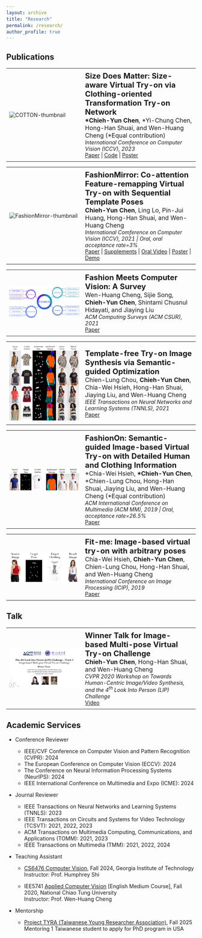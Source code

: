```yaml
---
layout: archive
title: "Research"
permalink: /research/
author_profile: true
---
```


## Publications

<table style="width: 100%; border-collapse: collapse; border: 0;">
  <tr>
    <td style="width: 40%; border: 0px solid black; padding: 8px;">
      <img src="../images/publications/COTTON_size_manipulation_demo.gif" alt="COTTON-thumbnail">
    </td>
    <td style="border: 0px solid black; padding: 8px;"><strong style="font-size: 20px;">Size Does Matter: Size-aware Virtual Try-on via Clothing-oriented Transformation Try-on Network</strong>
    <br><span style="font-size: 16px;"><strong>*Chieh-Yun Chen</strong>, *Yi-Chung Chen, Hong-Han Shuai, and Wen-Huang Cheng (*Equal contribution) </span>
    <br><span style="font-size: 14px;"><em>International Comference on Computer Vision (ICCV), 2023 </em></span>
    <br> <a href="https://openaccess.thecvf.com/content/ICCV2023/papers/Chen_Size_Does_Matter_Size-aware_Virtual_Try-on_via_Clothing-oriented_Transformation_Try-on_ICCV_2023_paper.pdf" target="_blank">Paper</a> | 
      <a href="https://github.com/cotton6/COTTON-size-does-matter" target="_blank">Code</a> | 
      <a href="https://drive.google.com/file/d/1Q0akJasw3Z3O-4YECa-4GkUs-A-pv9pr/view?usp=sharing" target="_blank">Poster</a>
    </td>
  </tr>
</table>


<table style="width: 100%; border-collapse: collapse; border: 0;">
  <tr>
    <td style="width: 40%; border: 0px solid black; padding: 8px;">
      <img src="../images/publications/FashionMirror_12_demo.gif" alt="FashionMirror-thumbnail">
    </td>
    <td style="border: 0px solid black; padding: 8px;"><strong style="font-size: 20px;">FashionMirror: Co-attention Feature-remapping Virtual Try-on with Sequential Template Poses</strong>
    <br><span style="font-size: 16px;"><strong>Chieh-Yun Chen</strong>, Ling Lo, Pin-Jui Huang, Hong-Han Shuai, and Wen-Huang Cheng </span>
    <br><span style="font-size: 14px;"><em>International Comference on Computer Vision (ICCV), 2021 | Oral, oral acceptance rate=3% </em></span>
    <br> <a href="https://openaccess.thecvf.com/content/ICCV2021/papers/Chen_FashionMirror_Co-Attention_Feature-Remapping_Virtual_Try-On_With_Sequential_Template_Poses_ICCV_2021_paper.pdf" target="_blank">Paper</a> | <a href="https://openaccess.thecvf.com/content/ICCV2021/supplemental/Chen_FashionMirror_Co-Attention_Feature-Remapping_ICCV_2021_supplemental.pdf" target="_blank">Supplements</a> | 
      <a href="https://youtu.be/1qPQWZmUbow" target="_blank">Oral Video</a> | <a href="https://drive.google.com/file/d/1Vu8Zjep70aUS9eaUveDyuXK9o-N5dAzn/view?usp=sharing" target="_blank">Poster</a> | 
      <a href="https://github.com/FashionMirror/FashionMirror" target="_blank">Demo</a>
    </td>
  </tr>
</table>

<table style="width: 100%; border-collapse: collapse; border: 0;">
  <tr>
    <td style="width: 40%; border: 0px solid black; padding: 8px;">
      <img src="../images/publications/Fashion_CV_ACMCSUR.jpg" alt="survey-thumbnail">
    </td>
    <td style="border: 0px solid black; padding: 8px;"><strong style="font-size: 20px;">Fashion Meets Computer Vision: A Survey</strong>
    <br><span style="font-size: 16px;">Wen-Huang Cheng, Sijie Song, <strong>Chieh-Yun Chen</strong>, Shintami Chusnul Hidayati, and Jiaying Liu</span>
    <br><span style="font-size: 14px;"><em>ACM Computing Surveys (ACM CSUR), 2021 </em></span>
    <br> <a href="https://dl.acm.org/doi/pdf/10.1145/3447239" target="_blank">Paper</a>
    </td>
  </tr>
</table>

<table style="width: 100%; border-collapse: collapse; border: 0;">
  <tr>
    <td style="width: 40%; border: 0px solid black; padding: 8px;">
      <img src="../images/publications/TFTIS_firstpic.jpg" alt="TFTIS-thumbnail">
    </td>
    <td style="border: 0px solid black; padding: 8px;"><strong style="font-size: 20px;">Template-free Try-on Image Synthesis via Semantic-guided Optimization</strong>
    <br><span style="font-size: 16px;">Chien-Lung Chou, <strong>Chieh-Yun Chen</strong>, Chia-Wei Hsieh, Hong-Han Shuai, Jiaying Liu, and Wen-Huang Cheng</span>
    <br><span style="font-size: 14px;"><em>IEEE Transactions on Neural Networks and Learning Systems (TNNLS), 2021 </em></span>
    <br> <a href="https://arxiv.org/pdf/2102.03503.pdf" target="_blank">Paper</a>
    </td>
  </tr>
</table>

<table style="width: 100%; border-collapse: collapse; border: 0;">
  <tr>
    <td style="width: 40%; border: 0px solid black; padding: 8px;">
      <img src="../images/publications/FashionOn_firstpic.jpg" alt="FashionOn-thumbnail">
    </td>
    <td style="border: 0px solid black; padding: 8px;"><strong style="font-size: 20px;">FashionOn: Semantic-guided Image-based Virtual Try-on with Detailed Human and Clothing Information</strong>
    <br><span style="font-size: 16px;">*Chia-Wei Hsieh, <strong>*Chieh-Yun Chen</strong>, *Chien-Lung Chou, Hong-Han Shuai, Jiaying Liu, and Wen-Huang Cheng  (*Equal contribution)</span>
    <br><span style="font-size: 14px;"><em>ACM International Conference on Multimedia (ACM MM), 2019 | Oral, acceptance rate=26.5% </em></span>
    <br> <a href="http://39.96.165.147/Pub%20Files/2019/hcw_mm19.pdf" target="_blank">Paper</a>
    </td>
  </tr>
</table>


<table style="width: 100%; border-collapse: collapse; border: 0;">
  <tr>
    <td style="width: 40%; border: 0px solid black; padding: 8px;">
      <img src="../images/publications/FITME_firstpic.png" alt="FITME-thumbnail">
    </td>
    <td style="border: 0px solid black; padding: 8px;"><strong style="font-size: 20px;">Fit-me: Image-based virtual try-on with arbitrary poses</strong>
    <br><span style="font-size: 16px;">Chia-Wei Hsieh, <strong>Chieh-Yun Chen</strong>, Chien-Lung Chou, Hong-Han Shuai, and Wen-Huang Cheng</span>
    <br><span style="font-size: 14px;"><em>International Conference on Image Processing (ICIP), 2019 </em></span>
    <br> <a href="https://ieeexplore.ieee.org/document/8803681" target="_blank">Paper</a>
    </td>
  </tr>
</table>

## Talk

<table style="width: 100%; border-collapse: collapse; border: 0;">
  <tr>
    <td style="width: 40%; border: 0px solid black; padding: 8px;">
      <img src="../images/publications/CVPR'20_LIPchallenge_talk.png" alt="FITME-thumbnail">
    </td>
    <td style="border: 0px solid black; padding: 8px;"><strong style="font-size: 20px;">Winner Talk for Image-based Multi-pose Virtual Try-on Challenge</strong>
    <br><span style="font-size: 16px;"><strong>Chieh-Yun Chen</strong>, Hong-Han Shuai, and Wen-Huang Cheng</span>
    <br><span style="font-size: 14px;"><em>CVPR 2020 Workshop on Towards Human-Centric Image/Video Synthesis,  and the 4<sup>th</sup> Look Into Person (LIP) Challenge </em></span>
    <br> <a href="https://www.youtube.com/watch?v=zloK9g6RvYk" target="_blank">Video</a>
    </td>
  </tr>
</table>

## Academic Services

- Conference Reviewer
  * IEEE/CVF Conference on Computer Vision and Pattern Recognition (CVPR): 2024
  * The European Conference on Computer Vision (ECCV): 2024
  * The Conference on Neural Information Processing Systems (NeurIPS): 2024
  * IEEE International Conference on Multimedia and Expo (ICME): 2024
- Journal Reviewer
  * IEEE Transactions on Neural Networks and Learning Systems (TNNLS): 2023
  * IEEE Transactions on Circuits and Systems for Video Technology (TCSVT): 2021, 2022, 2023
  * ACM Transactions on Multimedia Computing, Communications, and Applications (TOMM): 2021, 2023
  * IEEE Transactions on Multimedia (TMM): 2021, 2022, 2024


- Teaching Assistant
  * [CS6476 Computer Vision](https://www.humphreyshi.com/vision), Fall 2024, Georgia Institute of Technology
<br> Instructor: Prof. Humphrey Shi

  * IEE5741 [Applied Computer Vision](https://timetable.nycu.edu.tw/?r=main/crsoutline&Acy=110&Sem=1&CrsNo=5043&lang=zh-tw) [English Medium Course], Fall 2020, National Chiao Tung University
<br> Instructor: Prof. Wen-Huang Cheng

- Mentorship
  * [Project TYRA (Taiwanese Young Researcher Association)](https://sites.google.com/view/projecttyra/home), Fall 2025
  <br> Mentoring 1 Taiwanese student to apply for PhD program in USA